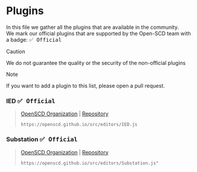 # Plugins

In this file we gather all the plugins that are available in the community.  
We mark our official plugins that are supported by the Open-SCD team with a badge: <kbd>✅ Official</kbd>

> [!CAUTION]
> We do not guarantee the quality or the security of the non-official plugins

> [!NOTE]
> If you want to add a plugin to this list, please open a pull request.



### IED <kbd>✅ Official</kbd>

> [OpenSCD Organization](https://github.com/openscd) | [Repository](https://github.com/openscd/open-scd/issues/1435)
>
> ```
> https://openscd.github.io/src/editors/IED.js
> ```


### Substation <kbd>✅ Official</kbd>

> [OpenSCD Organization](https://github.com/openscd) | [Repository](https://github.com/openscd/open-scd/issues/1435)
> 
> ```
> https://openscd.github.io/src/editors/Substation.js"
> ```
